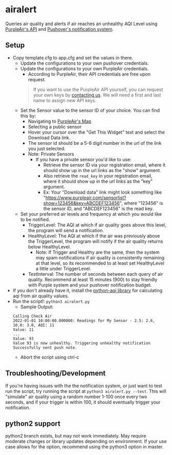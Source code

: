 # airalert
Queries air quality and alerts if air reaches an unhealthy AQI Level
using [PurpleAir's API](https://community.purpleair.com/t/making-api-calls-with-the-purpleair-api/180)
and [Pushover's notification system](https://pushover.net/).

## Setup
- Copy template.cfg to app.cfg and set the values in there.
    - Update the configurations to your own pushover credentials.
    - Update the configurations to your own PurpleAir credentials.
        - According to PurpleAir, their API credentials are free upon request.
        > If you want to use the PurpleAir API yourself, you can request your own keys by [contacting us](https://www2.purpleair.com/pages/contact-us).
        > We will need a first and last name to assign new API keys.
    - Set the Sensor value to the sensor ID of your choice. You can find this by:
        - Navigating to [PurpleAir's Map](https://map.purpleair.com/)
        - Selecting a public sensor
        - Hover your cursor over the "Get This Widget" text and select the Download Data link.
        - The sensor id should be a 5-6 digit number in the url of the link you just selected.
        - Note: Private Sensors
            - If you have a private sensor you'd like to use:
                - Retrieve the sensor ID via your registration email, where it should show up in the url links as the "show" argument.
                - Also retrieve the `read_key` in your registration email, where it should show up in the url links as the "key" argument.
                - Ex: Your "Download data" link might look something like "https://www.purpleair.com/sensorlist?show=123456&key=ABCDEF123456", where "123456" is the sensor ID, and "ABCDEF123456" is the read key.
    - Set your preferred air levels and frequency at which you would like to be notified.
        - TriggerLevel: The AQI at which if air quality goes above this level, the program will send a notification.
        - HealthyLevel: The AQI at which if the air was previously above the TriggerLevel, the program will notify if the air quality returns below HealthyLevel.
            - Note: If Trigger and Healthy are the same, then the system may spam notifications if air quality is consistently remaining at that level, so its recommended to at least set HealthyLevel a little under TriggerLevel.
        - TestInterval: The number of seconds between each query of air quality. Recommend at least 15 minutes (900) to stay friendly with Purple system and your pushover notification budget.
- If you don't already have it, install the [python-aqi library](https://pypi.org/project/python-aqi/) for calculating aqi from air quality values.
- Run the script!: `python3 airalert.py`
    - Sample Output: 
    ```
    Calling Check Air
    2022-01-01 10:00:00.000000: Readings for My Sensor - 2.5: 2.6, 10.0: 3.0, AQI: 11
    Value: 11
    ...
    Value: 93
    Value 93 is now unhealthy. Triggering unhealthy notification
    Successfully sent push note.
    ```
    - Abort the script using ctrl-c

## Troubleshooting/Development
If you're having issues with the the notification system, or just want to test run the script,
try running the script at `python3 airalert.py --test`.
This will "simulate" air quality using a random number 1-100 once every two seconds, and if your trigger is within 100,
it should eventually trigger your notification.

## python2 support
python2 branch exists, but may not work immediately. May require moderate changes or library updates depending on environment.
If your use case allows for the option, recommend using the python3 option in master.
